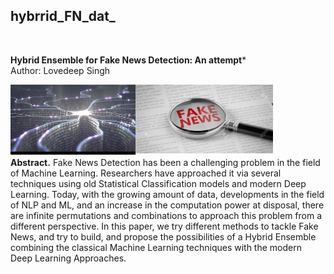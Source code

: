 ## hybrrid_FN_dat_
</br>

**Hybrid Ensemble for Fake News Detection: An attempt*** &nbsp;
</br>
Author: Lovedeep Singh 

<img align="left" width="200px"   src="https://github.com/singh-l/hybrrid_FN_dat_/blob/master/images_readme/fn_hybrid1.png" />
<img align="left" width="220px"  src="https://github.com/singh-l/hybrrid_FN_dat_/blob/master/images_readme/fn_hybrid2.png" />
</br>
</br>
</br>
</br>
</br>
</br>





**Abstract.** Fake News Detection has been a challenging problem in the field of Machine Learning. Researchers have approached it via several techniques using old Statistical Classification models and modern Deep Learning. Today, with the growing amount of data, developments in the field of NLP and ML, and an increase in the computation power at disposal, there are infinite permutations and combinations to approach this problem from a different perspective. In this paper, we try different methods to tackle Fake News, and try to build, and propose the possibilities of a Hybrid Ensemble combining the classical Machine Learning techniques with the modern Deep Learning Approaches.
</br>

